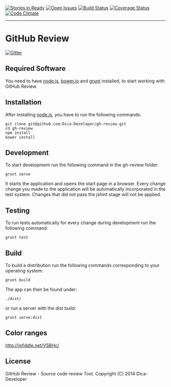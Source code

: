 [![Stories in Ready](https://badge.waffle.io/dica-developer/gh-review.png?label=ready&title=Ready)](https://waffle.io/dica-developer/gh-review)
[![Open Issues](http://img.shields.io/github/issues/Dica-Developer/gh-review.svg?style=flat-square&label=Open%20Issues)](https://github.com/Dica-Developer/gh-review/issues)
[![Build Status](http://img.shields.io/travis/Dica-Developer/gh-review/master.svg?style=flat-square&label=Travis%20CI)](https://travis-ci.org/Dica-Developer/gh-review)
[![Coverage Status](http://img.shields.io/coveralls/Dica-Developer/gh-review/master.svg?style=flat-square&label=Test%20Coverage)](https://coveralls.io/r/Dica-Developer/gh-review?branch=master)
[![Code Climate](https://img.shields.io/codeclimate/github/Dica-Developer/gh-review.svg?style=flat-square)](https://codeclimate.com/github/Dica-Developer/gh-review)
- - -
# GitHub Review #

[![Gitter](https://badges.gitter.im/Join%20Chat.svg)](https://gitter.im/Dica-Developer/gh-review?utm_source=badge&utm_medium=badge&utm_campaign=pr-badge&utm_content=badge)


## Required Software ##

You need to have [node.js](http://nodejs.org/ "Node.js"), [bower.io](http://bower.io/) and [grunt](http://gruntjs.com/) installed, to start working with GitHub Review.

## Installation ##

After installing [node.js](http://nodejs.org/ "Node.js"), you have to run the following commands:

    git clone git@github.com:Dica-Developer/gh-review.git
    cd gh-review
    npm install
    bower install

## Development ##

To start development run the following command in the gh-review folder:

    grunt serve

It starts the application and opens the start page in a browser. Every change change you made to the application will be automatically incorporated in the test system.
Changes that did not pass the jshint stage will not be applied.

## Testing ##

To run tests automatically for every change during development run the following command:

    grunt test

## Build ##

To build a distribution run the following commands corresponding to your operating system:

    grunt build

The app can then be found under:

    ./dist/
    
or run a server with the dist build:

    grunt serve:dist

## Color ranges ##

http://jsfiddle.net/V5BHc/

## License ##

GitHub Review - Source code review Tool.
Copyright (C) 2014  Dica-Developer
